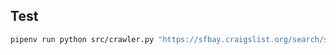 ## Test
```sh
pipenv run python src/crawler.py "https://sfbay.craigslist.org/search/sss?s=120&query=pixel"
```